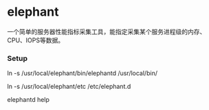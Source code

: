# elephant
一个简单的服务器性能指标采集工具，能指定采集某个服务进程级的内存、CPU、IOPS等数据。


### Setup
ln -s /usr/local/elephant/bin/elephantd /usr/local/bin/

ln -s /usr/local/elephant/etc /etc/elephant.d

elephantd help
